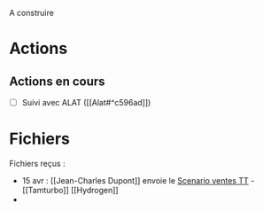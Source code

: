 A construire

# Actions
## Actions en cours

- [ ] Suivi avec ALAT ([[Alat#^c596ad]])


# Fichiers

Fichiers reçus :
- 15 avr : [[Jean-Charles Dupont]] envoie le  [Scenario ventes TT](file:///C%3A%5CUsers%5CBOUCULAT%5COneDrive%20-%20SKF%5CDocuments%5C2022%5CRecu%5CJean-Charles%20Dupont%5CScenario%20ventes%20TT.pdf) - [[Tamturbo]] [[Hydrogen]]
- 